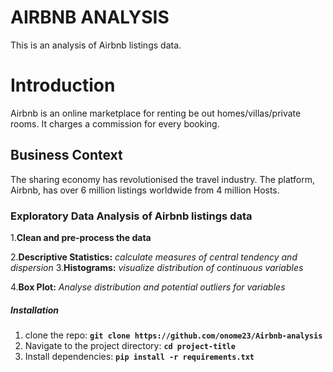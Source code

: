 # **AIRBNB ANALYSIS**
This is an analysis of Airbnb listings data.

# **Introduction**

Airbnb is an online marketplace for renting be out homes/villas/private rooms.
It charges a commission for every booking.

## **Business Context**

The sharing economy has revolutionised the travel industry.
The platform, Airbnb, has over 6 million listings worldwide from 4 million Hosts.

### **Exploratory Data Analysis of Airbnb listings data**

1.**Clean and pre-process the data**

2.**Descriptive Statistics:** *calculate measures of central tendency and dispersion*
3.**Histograms:** *visualize distribution of continuous variables*

4.**Box Plot:** *Analyse distribution and potential outliers for variables*

##### **Installation**

1. clone the repo: **`git clone https://github.com/onome23/Airbnb-analysis`**
2. Navigate to the project directory: **`cd project-title`**
3. Install dependencies: **`pip install -r requirements.txt`**
        
